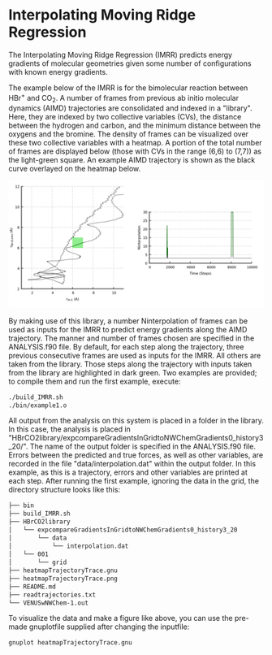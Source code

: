 # Interpolating Moving Ridge Regression

The Interpolating Moving Ridge Regression (IMRR) predicts energy gradients of molecular geometries given some number of configurations with known energy gradients.

The example below of the IMRR is for the bimolecular reaction between HBr<sup>+</sup> and CO<sub>2</sub>.
A number of frames from previous ab initio molecular dynamics (AIMD) trajectories are consolidated and indexed in a "library".
Here, they are indexed by two collective variables (CVs), the distance between the hydrogen and carbon, and the minimum distance between the oxygens and the bromine. The density of frames can be visualized over these two collective variables with a heatmap.
A portion of the total number of frames are displayed below (those with CVs in the range (6,6) to (7,7)) as the light-green square.
An example AIMD trajectory is shown as the black curve overlayed on the heatmap below.

![Alt text](heatmapTrajectoryTrace.png?raw=true "Example Trajectory")

By making use of this library, a number <it>Ninterpolation</it> of frames can be used as inputs for the IMRR to predict energy gradients along the AIMD trajectory. The manner and number of frames chosen are specified in the ANALYSIS.f90 file. By default, for each step along the trajectory, three previous consecutive frames are used as inputs for the IMRR. All others are taken from the library. Those steps along the trajectory with inputs taken from the library are highlighted in dark green. Two examples are provided; to compile them and run the first example, execute:

```
./build_IMRR.sh
./bin/example1.o
```

All output from the analysis on this system is placed in a folder in the library. In this case, the analysis is placed in "HBrCO2library/expcompareGradientsInGridtoNWChemGradients0\_history3\_20/". The name of the output folder is specified in the ANALYSIS.f90 file. Errors between the predicted and true forces, as well as other variables, are recorded in the file "data/interpolation.dat" within the output folder. In this example, as this is a trajectory, errors and other variables are printed at each step. After running the first example, ignoring the data in the grid, the directory structure looks like this:

```
├── bin
├── build_IMRR.sh
├── HBrCO2library
│   └── expcompareGradientsInGridtoNWChemGradients0_history3_20
│       └── data
│           └── interpolation.dat
│   └── 001
│       └── grid
├── heatmapTrajectoryTrace.gnu
├── heatmapTrajectoryTrace.png
├── README.md
├── readtrajectories.txt
└── VENUSwNWChem-1.out
```

To visualize the data and make a figure like above, you can use the pre-made gnuplotfile supplied after changing the inputfile:
```
gnuplot heatmapTrajectoryTrace.gnu
```
